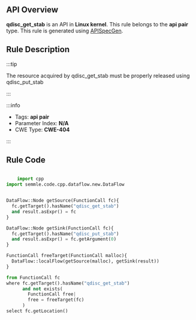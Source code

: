 ---
---


## API Overview
**qdisc_get_stab** is an API in **Linux kernel**. This rule belongs to the **api pair** type. This rule is generated using [APISpecGen](../../tools/APISpecGen).
## Rule Description

:::tip

The resource acquired by qdisc_get_stab must be properly released using qdisc_put_stab

:::

:::info

- Tags: **api pair**
- Parameter Index: **N/A**
- CWE Type: **CWE-404**

:::

## Rule Code
```python

    import cpp
import semmle.code.cpp.dataflow.new.DataFlow


DataFlow::Node getSource(FunctionCall fc){
  fc.getTarget().hasName("qdisc_get_stab")
  and result.asExpr() = fc
}

DataFlow::Node getSink(FunctionCall fc){
  fc.getTarget().hasName("qdisc_put_stab")
  and result.asExpr() = fc.getArgument(0)
}

FunctionCall freeTarget(FunctionCall malloc){
  DataFlow::localFlow(getSource(malloc), getSink(result))
}

from FunctionCall fc
where fc.getTarget().hasName("qdisc_get_stab")
      and not exists(
        FunctionCall free| 
        free = freeTarget(fc)
      )
select fc.getLocation()

    
```